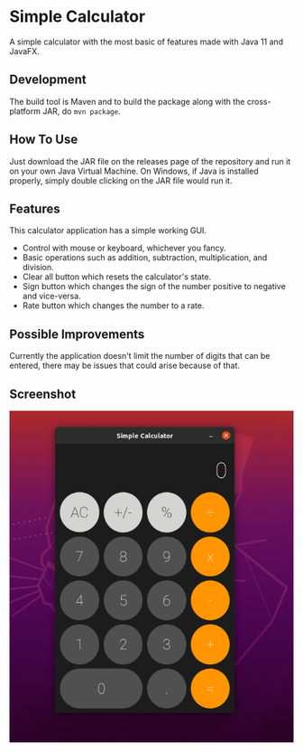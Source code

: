 # Simple Calculator
A simple calculator with the most basic of features made with Java 11 and JavaFX.

## Development
The build tool is Maven and to build the package along with the cross-platform JAR, do `mvn package`.

## How To Use
Just download the JAR file on the releases page of the repository and run it on your own Java Virtual Machine. On Windows, if Java is installed properly, simply double clicking on the JAR file would run it.

## Features
This calculator application has a simple working GUI.
- Control with mouse or keyboard, whichever you fancy.
- Basic operations such as addition, subtraction, multiplication, and division.
- Clear all button which resets the calculator's state.
- Sign button which changes the sign of the number positive to negative and vice-versa.
- Rate button which changes the number to a rate.

## Possible Improvements
Currently the application doesn't limit the number of digits that can be entered, there may be issues that could arise because of that.

## Screenshot
![Screenshot of the App](extra/Screenshot.png)